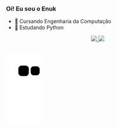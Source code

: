 ### Oi! Eu sou o Enuk
- 🔭 Cursando Engenharia da Computação
- 🌱 Estudando Python


<div align="center">
  <a href="https://github.com/rafaballerini">
  <img height="100em" src="https://github-readme-stats.vercel.app/api?username=EnukN&show_icons=true&theme=dark&include_all_commits=true&count_private=true"/>
  <img height="100em" src="https://github-readme-stats.vercel.app/api/top-langs/?username=EnukN&layout=compact&langs_count=7&theme=dark"/>
</div>

  
  ##
 

 
  ![Snake animation](https://github.com/EnukN/EnukN/blob/output/github-contribution-grid-snake.svg)
 
</div>
